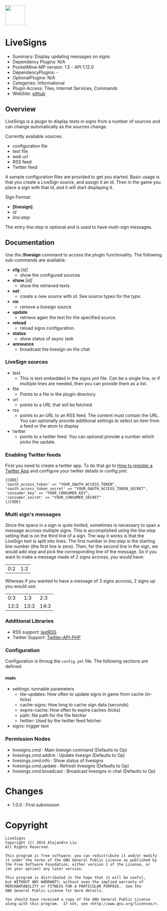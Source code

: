 <img src="https://raw.githubusercontent.com/alejandroliu/pocketmine-plugins/master/Media/RSS-icon.png" style="width:64px;height:64px" width="64" height="64"/>

# LiveSigns

* Summary: Display updating messages on signs
* Dependency Plugins: N/A
* PocketMine-MP version: 1.5 - API 1.12.0
* DependencyPlugins: -
* OptionalPlugins: N/A
* Categories: Informational
* Plugin Access: Tiles, Internet Services, Commands
* WebSite: [github](https://github.com/alejandroliu/pocketmine-plugins/tree/master/INDEV/LiveSigns)

## Overview

LiveSings is a plugin to display texts in signs from a number of
sources and can change automatically as the sources change.

Currently available sources:

* configuration file
* text file
* web url
* RSS feed
* Twitter feed

A sample configuration files are provided to get you started.  Basic
usage is that you create a LiveSign source, and assign it an id.  Then
in the game you place a sign with that id, and it will start
displaying it.

Sign Format:

* **[livesign]**
* _id_
* _line:step_

The entry _line:step_ is optional and is used to have multi-sign
messages.

## Documentation

Use the **/livesign** command to access the plugin functionality.  The following sub-commands are available:

* **cfg** _[id]_
   * show the configured sources
* **show** _[id]_
   * show the retrieved texts
* **set** _<id>_ _<type>_ _<content>_
   * create a new source with _id_.  See source types for the _type_.
* **rm** _<id>_
   * remove a livesign source
* **update** _<id>_
   * retrieve again the text for the specified source.
* **reload** _<id>_
   * reload signs configuration.
* **status**
   * show status of async task
* **announce** _<id>_
   * broadcast the livesign on the chat

### LiveSign sources

* text
  * This is text embedded in the signs.yml file.  Can be
     a single line, or if multiple lines are needed, then
    you can provide them as a list.
* file
  * Points to a file in the plugin directory.
* url
  * points to a URL that will be fetched.
* rss
  * points to an URL to an RSS feed.  The content
     must contain the URL.  You can optionally provide
     additional settings to select an item from a feed or
     the atom to display
* twitter
  * points to a twitter feed.  You can optional provide
     a number which picks the update.

### Enabling Twitter feeds

First you need to create a twitter app.  To do that go to
[How to register a Twitter App](http://iag.me/socialmedia/how-to-create-a-twitter-app-in-8-easy-steps/)
and configure your twitter details in config.yml:

```
[CODE]
'oauth_access_token' => "YOUR_OAUTH_ACCESS_TOKEN",
'oauth_access_token_secret' => "YOUR_OAUTH_ACCESS_TOKEN_SECRET",
'consumer_key' => "YOUR_CONSUMER_KEY",
'consumer_secret' => "YOUR_CONSUMER_SECRET"
[/CODE]
```

### Multi sign's messages

Since the space in a sign is quite limited, sometimes is necessary to
span a message accross multiple signs.  This is accomplished using the
_line:step_ setting that is on the third line of a sign.  The way it
works is that the LiveSign text is split into lines.  The first number
in _line:step_ is the starting line number (the first line is zero).
Then, for the second line in the sign, we would add _step_ and pick
the corresponding line of the message.  So if you want to make a
message made of 2 signs accross, you would have:

|     |     |
|-----|-----|
| 0:2 | 1:2 |

Whereas if you wanted to have a message of 3 signs accross, 2 signs
up you would use:

|      |      |      |
|------|------|------|
| 0:3  | 1:3  | 2:3  |
| 12:3 | 13:3 | 14:3 |

### Additional Libraries

* RSS support: [lastRSS](http://lastrss.webdot.cz/)
* Twitter Support: [Twitter-API-PHP](http://github.com/j7mbo/twitter-api-php)

### Configuration

Configuration is throug the `config.yml` file.
The following sections are defined:

#### main

*  settings: tunnable parameters
	*  tile-updates: How often to update signs in game from cache (in-ticks)
	*  cache-signs: How long to cache sign data (seconds)
	*  expire-cache: How often to expire caches (ticks)
	*  path: file path for the file fetcher
	*  twitter: Used by the twitter feed fetcher
*  signs: trigger text


### Permission Nodes

* livesigns.cmd : Main livesign command
  (Defaults to Op)
* livesings.cmd.addrm : Update livesign
  (Defaults to Op)
* livesings.cmd.info : Show status of livesigns
* livesings.cmd.update : Refresh livesigns
  (Defaults to Op)
* livesings.cmd.broadcast : Broadcast livesigns in chat
  (Defaults to Op)


# Changes

* 1.0.0 : First submission

# Copyright

    LiveSigns
    Copyright (C) 2015 Alejandro Liu
    All Rights Reserved.

    This program is free software: you can redistribute it and/or modify
    it under the terms of the GNU General Public License as published by
    the Free Software Foundation, either version 2 of the License, or
    (at your option) any later version.

    This program is distributed in the hope that it will be useful,
    but WITHOUT ANY WARRANTY; without even the implied warranty of
    MERCHANTABILITY or FITNESS FOR A PARTICULAR PURPOSE.  See the
    GNU General Public License for more details.

    You should have received a copy of the GNU General Public License
    along with this program.  If not, see <http://www.gnu.org/licenses/>.

